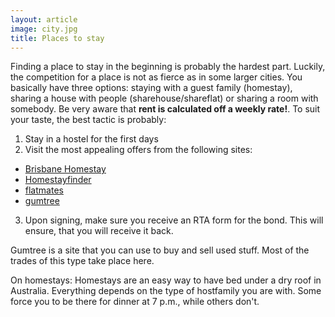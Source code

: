 ```yaml
---
layout: article
image: city.jpg
title: Places to stay
---
```


Finding a place to stay in the beginning is probably the hardest part.
Luckily, the competition for a place is not as fierce as in some larger cities.
You basically have three options: staying with a guest family (homestay), sharing
a house with people (sharehouse/shareflat) or sharing a room with somebody.
Be very aware that **rent is calculated off a weekly rate!**.
To suit your taste, the best tactic is probably:

1. Stay in a hostel for the first days
2. Visit the most appealing offers from the following sites:
  -  [Brisbane Homestay](https://www.brisbanehomestay.org/)
  -  [Homestayfinder](http://www.homestayfinder.com/)
  -  [flatmates](http://flatmates.com.au)
  -  [gumtree](http://gumtree.com.au)
3. Upon signing, make sure you receive an RTA form for the bond.
   This will ensure, that you will receive it back.

Gumtree is a site that you can use to buy and sell used stuff. Most of the trades
of this type take place here.

On homestays: Homestays are an easy way to have bed under a dry roof in Australia.
Everything depends on the type of hostfamily you are with. Some force you to be there
for dinner at 7 p.m., while others don't.